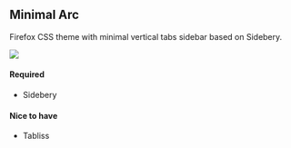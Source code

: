 ## Minimal Arc
<p>
Firefox CSS theme with minimal vertical tabs sidebar based on Sidebery.
</p>

![](https://github.com/zayihu/Minimal-Arc/blob/main/preview.gif)

#### Required
- Sidebery

#### Nice to have
- Tabliss
